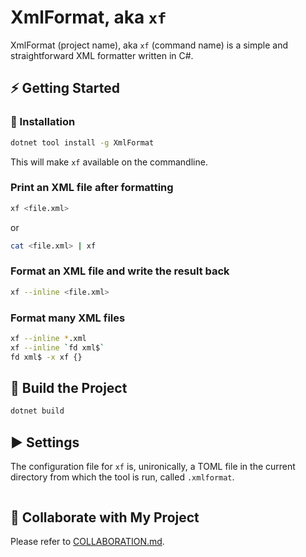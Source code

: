 # XmlFormat, aka `xf`

XmlFormat (project name), aka `xf` (command name)
is a simple and straightforward XML formatter
written in C#.

## ⚡ Getting Started

### 🔧 Installation

```bash
dotnet tool install -g XmlFormat
```

This will make `xf` available on the commandline.

### Print an XML file after formatting

```bash
xf <file.xml>
```

or

```bash
cat <file.xml> | xf
```

### Format an XML file and write the result back

```bash
xf --inline <file.xml>
```

### Format many XML files

```bash
xf --inline *.xml
xf --inline `fd xml$`
fd xml$ -x xf {}
```

## 🔨 Build the Project

```bash
dotnet build
```

## ▶ Settings

The configuration file for `xf` is, unironically,
a TOML file in the current directory from which the tool is run,
called `.xmlformat`.

```toml
```

## 🤝 Collaborate with My Project

Please refer to [COLLABORATION.md](COLLABORATION.md).
